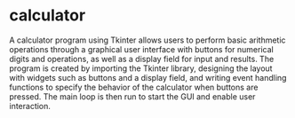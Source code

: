 # calculator
A calculator program using Tkinter allows users to perform basic arithmetic operations through a graphical user interface with buttons for numerical digits and operations, as well as a display field for input and results. The program is created by importing the Tkinter library, designing the layout with widgets such as buttons and a display field, and writing event handling functions to specify the behavior of the calculator when buttons are pressed. The main loop is then run to start the GUI and enable user interaction.
